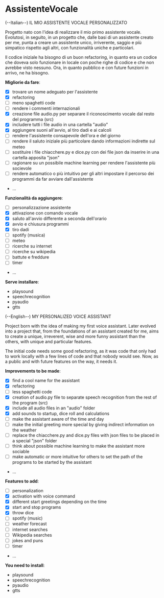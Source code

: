 # AssistenteVocale
(--Italian--)
 IL MIO ASSISTENTE VOCALE PERSONALIZZATO

 Progetto nato con l'idea di realizzare il mio primo assistente vocale. Evolutosi, in seguito, in un progetto che, dalle basi di un assistente creato per me, punta a creare un assistente unico, irriverente, saggio e più simpatico rispetto agli altri, con funzionalità uniche e particolari.

 Il codice iniziale ha bisogno di un buon refactoring, in quanto era un codice che doveva solo funzionare in locale con poche righe di codice e che non avrebbe visto nessuno. Ora, in quanto pubblico e con future funzioni in arrivo, ne ha bisogno.

 **Migliorie da fare**:
   - [x] trovare un nome adeguato per l'assistente
   - [x] refactoring
   - [ ] meno spaghetti code
   - [ ] rendere i commenti internazionali
   - [x] creazione file audio.py per separare il riconoscimento vocale dal resto del programma (src) 
   - [x] includere tutti i file audio in una cartella "audio" 
   - [x] aggiungere suoni all'avvio, al tiro dadi e ai calcoli
   - [ ] rendere l'assistente consapevole dell'ora e del giorno
   - [ ] rendere il saluto iniziale più particolare dando informazioni indirette sul meteo
   - [ ] sostituire i file chiacchere.py e dice.py con dei file json da inserire in una cartella apposita "json"
   - [ ] ragionare su un possibile machine learning per rendere l'assistente più socievole
   - [ ] rendere automatico o più intuitivo per gli altri impostare il percorso dei programmi da far avviare dall'assistente
   - ...


 **Funzionalità da aggiungere**:
   - [ ] personalizzazione assistente
   - [x] attivazione con comando vocale
   - [x] saluto all'avvio differente a seconda dell'orario
   - [x] avvio e chiusura programmi
   - [x] tiro dadi
   - [ ] spotify (musica)
   - [ ] meteo
   - [ ] ricerche su internet
   - [ ] ricerche su wikipedia
   - [ ] battute e freddure
   - [ ] timer
   - ...

 **Serve installare**:
   - playsound                
   - speechrecognition
   - pyaudio 
   - gtts

(--English--)
MY PERSONALIZED VOICE ASSISTANT

 Project born with the idea of making my first voice assistant. Later evolved into a project that, from the foundations of an assistant created for me, aims to create a unique, irreverent, wise and more funny assistant than the others, with unique and particular features.

 The initial code needs some good refactoring, as it was code that only had to work locally with a few lines of code and that nobody would see. Now, as a public and with future features on the way, it needs it.

 **Improvements to be made**:
   - [x] find a cool name for the assistant
   - [x] refactoring
   - [ ] less spaghetti code
   - [x] creation of audio.py file to separate speech recognition from the rest of the program (src)
   - [x] include all audio files in an "audio" folder
   - [x] add sounds to startup, dice roll and calculations
   - [ ] make the assistant aware of the time and day 
   - [ ] make the initial greeting more special by giving indirect information on the weather
   - [ ] replace the chiacchere.py and dice.py files with json files to be placed in a special "json" folder
   - [ ] think about possible machine learning to make the assistant more sociable
   - [ ] make automatic or more intuitive for others to set the path of the programs to be started by the assistant
   - ...

 **Features to add**:
   - [ ] personalization
   - [x] activation with voice command
   - [x] different start greetings depending on the time
   - [x] start and stop programs
   - [x] throw dice
   - [ ] spotify (music)
   - [ ] weather forecast
   - [ ] internet searches
   - [ ] Wikipedia searches 
   - [ ] jokes and puns
   - [ ] timer
   - ...

 **You need to install**:
   - playsound
   - speechrecognition
   - pyaudio
   - gtts